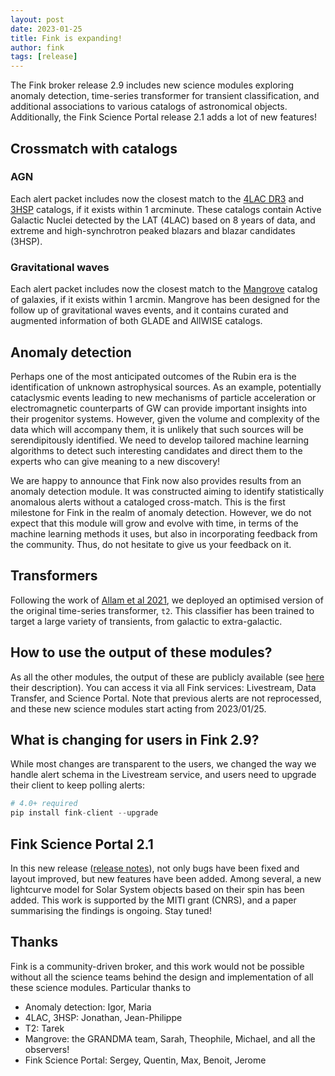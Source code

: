 ```yaml
---
layout: post
date: 2023-01-25
title: Fink is expanding!
author: fink
tags: [release]
---
```


The Fink broker release 2.9 includes new science modules exploring anomaly detection, time-series transformer for transient classification, and additional associations to various catalogs of astronomical objects. Additionally, the Fink Science Portal release 2.1 adds a lot of new features!
<!--more-->

## Crossmatch with catalogs

### AGN

Each alert packet includes now the closest match to the [4LAC DR3](https://fermi.gsfc.nasa.gov/ssc/data/access/lat/4LACDR3/) and [3HSP](https://www.ssdc.asi.it/3hsp/) catalogs, if it exists within 1 arcminute. These catalogs contain Active Galactic Nuclei detected by the LAT (4LAC) based on 8 years of data, and extreme and high-synchrotron peaked blazars and blazar candidates (3HSP).

### Gravitational waves

Each alert packet includes now the closest match to the [Mangrove](https://mangrove.lal.in2p3.fr) catalog of galaxies, if it exists within 1 arcmin. Mangrove has been designed for the follow up of gravitational waves events, and it contains curated and augmented information of both GLADE and AllWISE catalogs.

## Anomaly detection

Perhaps one of the most anticipated outcomes of the Rubin era is the identification of unknown astrophysical sources. As an example, potentially cataclysmic events leading to new mechanisms of particle acceleration or electromagnetic counterparts of GW can provide important insights into their progenitor systems. However, given the volume and complexity of the data which will accompany them, it is unlikely that such sources will be serendipitously identified. We need to develop tailored machine learning algorithms to detect such interesting candidates and direct them to the experts who can give meaning to a new discovery!

We are happy to announce that Fink now also provides results from an anomaly detection module. It was constructed aiming to identify statistically anomalous alerts without a cataloged cross-match. This is the first milestone for Fink in the realm of anomaly detection. However, we do not expect that this module will grow and evolve with time, in terms of the machine learning methods it uses, but also in incorporating feedback from the community. Thus, do not hesitate to give us your feedback on it.

## Transformers

Following the work of [Allam et al 2021](https://arxiv.org/abs/2105.06178), we deployed an optimised version of the original time-series transformer, `t2`. This classifier has been trained to target a large variety of transients, from galactic to extra-galactic.

## How to use the output of these modules?

As all the other modules, the output of these are publicly available (see [here](https://fink-broker.readthedocs.io/en/latest/science/added_values/) their description). You can access it via all Fink services: Livestream, Data Transfer, and Science Portal. Note that previous alerts are not reprocessed, and these new science modules start acting from 2023/01/25.

## What is changing for users in Fink 2.9?

While most changes are transparent to the users, we changed the way we handle alert schema in the Livestream service, and users need to upgrade their client to keep polling alerts:

```python
# 4.0+ required
pip install fink-client --upgrade
```

## Fink Science Portal 2.1

In this new release ([release notes](https://github.com/astrolabsoftware/fink-science-portal/releases/tag/2.1)), not only bugs have been fixed and layout improved, but new features have been added. Among several, a new lightcurve model for Solar System objects based on their spin has been added. This work is supported by the MITI grant (CNRS), and a paper summarising the findings is ongoing. Stay tuned!

## Thanks

Fink is a community-driven broker, and this work would not be possible without all the science teams behind the design and implementation of all these science modules. Particular thanks to
- Anomaly detection: Igor, Maria
- 4LAC, 3HSP: Jonathan, Jean-Philippe
- T2: Tarek
- Mangrove: the GRANDMA team, Sarah, Theophile, Michael, and all the observers!
- Fink Science Portal: Sergey, Quentin, Max, Benoit, Jerome